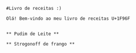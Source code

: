 

	#Livro de receitas :)

	Olá! Bem-vindo ao meu livro de receitas U+1F96F

	
	** Pudim de Leite **
	
	** Strogonoff de frango **
	
